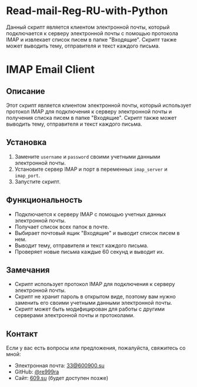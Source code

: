 # Read-mail-Reg-RU-with-Python
Данный скрипт является клиентом электронной почты, который подключается к серверу электронной почты с помощью протокола IMAP и извлекает список писем в папке "Входящие". Скрипт также может выводить тему, отправителя и текст каждого письма.

**IMAP Email Client**
=====================

Описание
--------

Этот скрипт является клиентом электронной почты, который использует протокол IMAP для подключения к серверу электронной почты и получения списка писем в папке "Входящие". Скрипт также может выводить тему, отправителя и текст каждого письма.

Установка
----------

1. Замените `username` и `password` своими учетными данными электронной почты.
2. Установите сервер IMAP и порт в переменных `imap_server` и `imap_port`.
3. Запустите скрипт.

Функциональность
----------------

* Подключается к серверу IMAP с помощью учетных данных электронной почты.
* Получает список всех папок в почте.
* Выбирает почтовый ящик "Входящие" и выводит список писем в нем.
* Выводит тему, отправителя и текст каждого письма.
* Проверяет новые письма каждые 60 секунд и выводит их.

Замечания
----------

* Скрипт использует протокол IMAP для подключения к серверу электронной почты.
* Скрипт не хранит пароль в открытом виде, поэтому вам нужно заменить его своими учетными данными электронной почты.
* Скрипт может быть модифицирован для работы с другими серверами электронной почты и протоколами.

## Контакт

Если у вас есть вопросы или предложения, пожалуйста, свяжитесь со мной:

* Электронная почта: [33@600900.su](mailto:33@600900.su)
* GitHub: [@re999ra](https://github.com/re999ra)
* Сайт: [609.su](https://609.su) (будет доступен позже)
